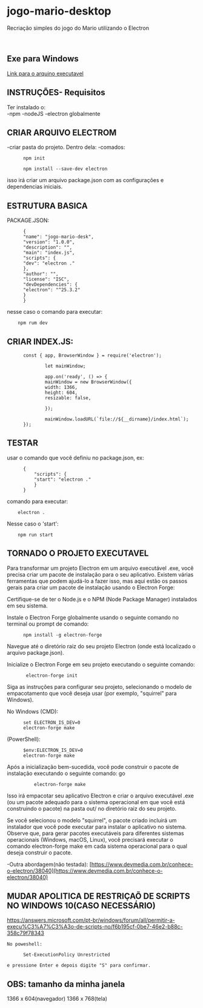 # jogo-mario-desktop

<p>Recriação simples do jogo do Mario utilizando o Electron</p><br>
<h2>Exe para Windows</h2>
<a href="https://drive.google.com/file/d/1bgCd2FSnu6iS11SxapGfy2m-Kvv14Ghw/view?usp=sharing">Link para o arquino executavel</a>


  INSTRUÇÕES- Requisitos
  -------------------------------------------------------------
  Ter instalado o: <br>
    -npm
    -nodeJS
    -electron globalmente
  
  
  CRIAR ARQUIVO ELECTROM
  ----------------------------------------
  -criar pasta do projeto. Dentro dela:
  -comados:
     
          npm init
  
          npm install --save-dev electron
  
  isso irá criar um arquivo package.json com as configurações e dependencias iniciais.
  
  ESTRUTURA BASICA
  -----------------------------------
  PACKAGE.JSON:
  
          {
          "name": "jogo-mario-desk",
          "version": "1.0.0",
          "description": "",
          "main": "index.js",
          "scripts": {
          "dev": "electron ."
          },
          "author": "",
          "license": "ISC",
          "devDependencies": {
          "electron": "^25.3.2"
          }
          }
  
  nesse caso o comando para executar:
  
        npm rum dev
  
  
  CRIAR INDEX.JS: 
  --------------------------------------------------------------------------
  
          const { app, BrowserWindow } = require('electron');
  
                  let mainWindow;
  
                  app.on('ready', () => {
                  mainWindow = new BrowserWindow({
                  width: 1366,
                  height: 604,
                  resizable: false,
  
                  });
  
                  mainWindow.loadURL(`file://${__dirname}/index.html`);
          });
  
  
  TESTAR
  --------------------------
  usar o comando que você definiu no package.json, ex:
  
          {
              "scripts": {
              "start": "electron ."
              }
          }
  
  comando para executar:
  
        electron .
  
  Nesse caso o 'start':
          
        npm run start
  
  
  TORNADO O PROJETO EXECUTAVEL
  --------------------------------
  
  Para transformar um projeto Electron em um arquivo executável .exe, você precisa criar um pacote de instalação para o seu aplicativo. Existem várias ferramentas que podem ajudá-lo a fazer isso, mas aqui estão os passos gerais para criar um pacote de instalação usando o Electron Forge:
  
  Certifique-se de ter o Node.js e o NPM (Node Package Manager) instalados em seu sistema.
  
  Instale o Electron Forge globalmente usando o seguinte comando no terminal ou prompt de comando:
  
          npm install -g electron-forge
  
  Navegue até o diretório raiz do seu projeto Electron (onde está localizado o arquivo package.json).
  
  Inicialize o Electron Forge em seu projeto executando o seguinte comando:
  
           electron-forge init
  
  Siga as instruções para configurar seu projeto, selecionando o modelo de empacotamento que você deseja usar (por exemplo, "squirrel" para Windows).
  
  No Windows (CMD):
  
          set ELECTRON_IS_DEV=0
          electron-forge make
  
  
  (PowerShell):
  
          $env:ELECTRON_IS_DEV=0
          electron-forge make
  
  
  Após a inicialização bem-sucedida, você pode construir o pacote de instalação executando o seguinte comando:
  go
  
              electron-forge make
  
  
  Isso irá empacotar seu aplicativo Electron e criar o arquivo executável .exe (ou um pacote adequado para o sistema operacional em que você está construindo o pacote) na pasta out/ no diretório raiz do seu projeto.
  
  Se você selecionou o modelo "squirrel", o pacote criado incluirá um instalador que você pode executar para instalar o aplicativo no sistema.
  Observe que, para gerar pacotes executáveis para diferentes sistemas operacionais (Windows, macOS, Linux), você precisará executar o comando electron-forge make em cada sistema operacional para o qual deseja construir o pacote.
  
  
  -Outra abordagem(não testada):
    [https://www.devmedia.com.br/conhece-o-electron/38040](https://www.devmedia.com.br/conhece-o-electron/38040)
  
  
  
  
  MUDAR APOLITICA DE RESTRIÇAÕ DE SCRIPTS NO WINDOWS 10(CASO NECESSÁRIO)
  -------------------------------------------------------------
  https://answers.microsoft.com/pt-br/windows/forum/all/permitir-a-execu%C3%A7%C3%A3o-de-scripts-no/f6b195cf-0be7-46e2-b88c-358c79f78343
  
    No poweshell:
      
          Set-ExecutionPolicy Unrestricted
  
    e pressione Enter e depois digite "S" para confirmar.
  
  
  OBS:
  tamanho da minha janela
  --------------------------
  1366 x 604(navegador)
  1366 x 768(tela)







